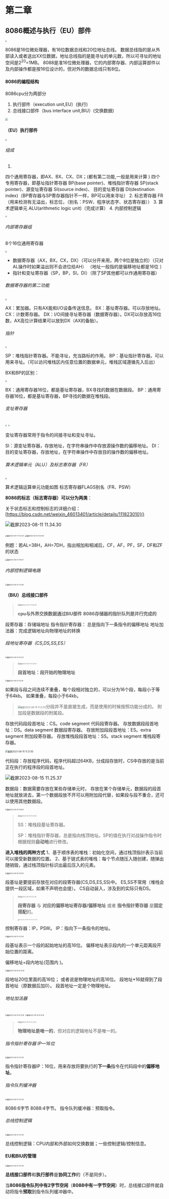 # 第二章

## 8086概述与执行（EU）部件

<img src="https://github.com/PWN022/POFMC/raw/main/my_screenshot/%E6%88%AA%E5%B1%8F2023-08-04%2012.09.11.png" style="zoom:33%;" />

8086是16位微处理器，有16位数据总线和20位地址总线。
数据总线指的是从外部读入或者送出XX位数据，地址总线指的是能寻址的单元数，所以可寻址的地址空间是2<sup>20</sup>=1MB。
8088是准16位微处理器，它的内部寄存器、内部运算部件以及内部操作都是按16位设计的，但对外的数据总线只有8位。

#### 8086的编程结构

8086cpu分为两部分

1. 执行部件（execution unit,EU）(执行)
2. 总线接口部件（bus interface unit,BIU）(交换数据)

<img src="https://github.com/PWN022/POFMC/raw/main/my_screenshot/%E6%88%AA%E5%B1%8F2023-08-05%2011.36.24.png" style="zoom:50%;" />

#### （EU）执行部件

<img src="https://github.com/PWN022/POFMC/raw/main/my_screenshot/%E6%88%AA%E5%B1%8F2023-08-07%2011.02.03.png" style="zoom:33%;" />

###### 组成

1.
四个通用寄存器，即AX、BX、CX、DX；(都有第二功能,一般是用来计算 )
四个专用寄存器，即基址指针寄存器 BP(base pointer)、堆栈指针寄存器 SP(stack pointer)、源变址寄存器 SI(source index)、
目的变址寄存器 DI(destination index)（BP寄存器与SP寄存器指针不一样，BP可以用来寻址）
2.
标志寄存器 FR（用来检测有无溢出，标志位，（别名：PSW、程序状态字、状态寄存器））
3.
算术逻辑单元 ALU(arithmetic logic unit)（完成计算）
4.
内部控制逻辑



<img src="https://github.com/PWN022/POFMC/raw/main/my_screenshot/%E6%88%AA%E5%B1%8F2023-08-07%2011.06.40.png" style="zoom:33%;" />

###### 内部寄存器组

8个16位通用寄存器

 <img src="https://github.com/PWN022/POFMC/raw/main/my_screenshot/%E6%88%AA%E5%B1%8F2023-08-07%2011.33.12.png" style="zoom:33%;" />

- 数据寄存器（AX，BX，CX，DX）（可以分开来用，两个8位是独立的）（只对AL操作时如果溢出则不会进位给AH）
  （地址一般指的是偏移地址都是16位 ）
- 指针和变址寄存器（SP，BP，SI，DI）（除了SP其他都可以作通用寄存器） 

###### 数据寄存器的第二功能

<img src="https://github.com/PWN022/POFMC/raw/main/my_screenshot/%E6%88%AA%E5%B1%8F2023-08-07%2011.48.35.png" style="zoom:33%;" />

AX：累加器。只有AX能和I/O设备传送信息。 
BX：基址寄存器。可以存放地址。
CX：计数寄存器。
DX：I/O间接寻址寄存器（数据寄存器）。DX可以存放高16位数，AX高位计算结果可以放到DX（AX的备胎）。

###### 指针

<img src="https://github.com/PWN022/POFMC/raw/main/my_screenshot/%E6%88%AA%E5%B1%8F2023-08-07%2011.55.58.png" style="zoom:33%;" />

SP：堆栈指针寄存器。不能寻址，充当路标的作用。
BP：基址指针寄存器。可以用来寻址。（可以访问堆栈区内任意位置的数据单元，堆栈区域遵循先入后出）

BX和BP的区别：

<img src="https://github.com/PWN022/POFMC/raw/main/my_screenshot/%E6%88%AA%E5%B1%8F2023-08-09%2010.42.12.png" style="zoom:33%;" />

BX：通用寄存器16位，都是基址寄存器，BX寻找的数据在数据段。
BP：通用寄存器16位，都是基址寄存器，BP寻找的数据在堆栈段。 

###### 变址寄存器

<img src="https://github.com/PWN022/POFMC/raw/main/my_screenshot/%E6%88%AA%E5%B1%8F2023-08-09%2010.49.54.png" style="zoom:33%;" />

<img src="https://github.com/PWN022/POFMC/raw/main/my_screenshot/%E6%88%AA%E5%B1%8F2023-08-09%2010.44.36.png" style="zoom:33%;" />

变址寄存器常用于指令的间接寻址和变址寻址。

SI：源变址寄存器，存放地址，在字符串操作中存放源操作数的偏移地址。
DI：目的变址寄存器，存放地址，在字符串操作中存放目的操作数的偏移地址。

###### 算术逻辑单元（ALU）及标志寄存器（FR）

<img src="https://github.com/PWN022/POFMC/raw/main/my_screenshot/%E6%88%AA%E5%B1%8F2023-08-09%2012.24.51.png" style="zoom: 33%;" />

算术逻辑运算单元功能如图
标志寄存器FLAGS别名（FR、PSW） 

**8086的标志（标志寄存器）可以分为两类**：

关于状态标志和控制标志的详细介绍：[https://blog.csdn.net/weixin_46013401/article/details/111823010]()

![截屏2023-08-11 11.34.30](https://cdn.jsdelivr.net/gh/PWN022/POFMC/my_screenshot/%E6%88%AA%E5%B1%8F2023-08-11%2011.34.30.png)

<img src="https://cdn.jsdelivr.net/gh/PWN022/POFMC/my_screenshot/%E6%88%AA%E5%B1%8F2023-08-11%2011.33.30.png" alt="截屏2023-08-11 11.33.30" style="zoom:33%;" />

<img src="https://cdn.jsdelivr.net/gh/PWN022/POFMC/my_screenshot/%E6%88%AA%E5%B1%8F2023-08-12%2010.20.05.png" alt="截屏2023-08-12 10.20.05" style="zoom: 33%;" />

例题：若AL=38H，AH=7DH，指出相加和相减后，CF，AF，PF，SF，DF和ZF的状态

<img src="https://cdn.jsdelivr.net/gh/PWN022/POFMC/my_screenshot/%E6%88%AA%E5%B1%8F2023-08-12%2011.18.37.png" alt="截屏2023-08-12 11.18.37" style="zoom:33%;" />

###### 内部控制逻辑电路

<img src="https://cdn.jsdelivr.net/gh/PWN022/POFMC/my_screenshot/%E6%88%AA%E5%B1%8F2023-08-12%2011.23.16.png" alt="截屏2023-08-12 11.23.16" style="zoom:33%;" />

#### （BIU）总线接口部件

> <img src="https://cdn.jsdelivr.net/gh/PWN022/POFMC/my_screenshot/%E6%88%AA%E5%B1%8F2023-08-14%2011.56.40.png" alt="截屏2023-08-14 11.56.40" style="zoom:33%;" />
>
> **cpu与外界交换数据通过BIU部件**  **8086存储器的指针队列是并行完成的**

段寄存器：存储端地址
指令指针寄存器： 总是指向下一条指令的偏移地址
地址加法器：完成逻辑地址向物理地址的转换

###### 段地址寄存器（CS,DS,SS,ES）

<img src="https://cdn.jsdelivr.net/gh/PWN022/POFMC/my_screenshot/%E6%88%AA%E5%B1%8F2023-08-14%2012.13.21.png" alt="截屏2023-08-14 12.13.21" style="zoom: 33%;" />

> <img src="https://cdn.jsdelivr.net/gh/PWN022/POFMC/my_screenshot/%E6%88%AA%E5%B1%8F2023-08-14%2012.30.14.png" alt="截屏2023-08-14 12.30.14" style="zoom:33%;" />
>
> **段首地址：段开始的物理地址**

<img src="https://cdn.jsdelivr.net/gh/PWN022/POFMC/my_screenshot/%E6%88%AA%E5%B1%8F2023-08-15%2011.13.14.png" alt="截屏2023-08-15 11.13.14" style="zoom:33%;" />

如果段与段之间连续不重叠，每个段相对独立的，可以分为16个段，每段小于等于64kb。
如果重叠，每段小于64kb。

> <img src="https://cdn.jsdelivr.net/gh/PWN022/POFMC/my_screenshot/%E6%88%AA%E5%B1%8F2023-08-15%2011.16.41.png" alt="截屏2023-08-15 11.21.50" style="zoom: 50%;" />分段并不是直接生成，而是使用的时候按照功能分成的。
> 附加段是数据段的附属段。

存放代码段段首地址：CS。code segment 代码段寄存器。
存放数据段段首地址：DS。data segment 数据段寄存器。
存放附加段段首地址：ES。extra segment 附加段寄存器。
存放堆栈段段首地址：SS。stack segment 堆栈段寄存器。

<img src="https://cdn.jsdelivr.net/gh/PWN022/POFMC/my_screenshot/%E6%88%AA%E5%B1%8F2023-08-15%2011.21.50.png" alt="截屏2023-08-15 11.21.50" style="zoom: 50%;" />

 代码段：存放程序代码，程序代码超过64KB，分成段存放时，CS中存放的是当前正在执行的程序段的段首地址。

![截屏2023-08-15 11.25.37](https://cdn.jsdelivr.net/gh/PWN022/POFMC/my_screenshot/%E6%88%AA%E5%B1%8F2023-08-15%2011.25.37.png)

数据段：数据需要存放在某些存储单元时， 存放在某个存储单元，数据段的段首地址就放进去，第一个数据段放不开可以用附加段代替，如果段与段不重合，还可以使用其他数据段。

<img src="https://cdn.jsdelivr.net/gh/PWN022/POFMC/my_screenshot/%E6%88%AA%E5%B1%8F2023-08-18%2011.36.10.png" alt="截屏2023-08-18 11.36.10" style="zoom:33%;" />

> <img src="https://cdn.jsdelivr.net/gh/PWN022/POFMC/my_screenshot/%E6%88%AA%E5%B1%8F2023-08-18%2011.40.35.png" alt="截屏2023-08-18 11.40.35" style="zoom:33%;" />
>
> SS：堆栈段基址寄存器。
>
> SP：堆栈指针寄存器，总是指向栈顶地址。SP的值在执行对战操作指令时根据规则**自动地**进行修改。

**进入堆栈的两种方式**
1、基于顺序表的堆栈：初始化空间，通过栈顶指针表示当前可以接受新数据的位置。
2、基于链式表的堆栈：每个节点随压入随创建，随弹出随销毁，通过栈顶指针标识出最后压入的元素。

<img src="https://cdn.jsdelivr.net/gh/PWN022/POFMC/my_screenshot/%E6%88%AA%E5%B1%8F2023-08-18%2011.56.51.png" alt="截屏2023-08-18 11.56.51" style="zoom:33%;" />

段基址是要提前存放在对应的段寄存器(CS,DS,ES,SS)中。
ES,SS不常用（堆栈会提供一段区域，如果不声明也会提）。
CS自动装入，涉及到的实际只有DS。

> <img src="https://cdn.jsdelivr.net/gh/PWN022/POFMC/my_screenshot/%E6%88%AA%E5%B1%8F2023-08-18%2012.13.26.png" alt="截屏2023-08-18 12.13.26" style="zoom:33%;" />
>
> **段寄存器** 与 **对应的偏移地址寄存器/偏移地址** 或者 **指令指针寄存器** 是**固定搭配**的。
>
> <img src="https://cdn.jsdelivr.net/gh/PWN022/POFMC/my_screenshot/Screenshot%202023-09-01%20at%2010.41.01.png" alt="Screenshot 2023-09-01 at 10.41.01" style="zoom:25%;" />



控制寄存器：IP，PSW。
IP：指向下一条指令的地址。

<img src="https://cdn.jsdelivr.net/gh/PWN022/POFMC/my_screenshot/%E6%88%AA%E5%B1%8F2023-08-18%2012.26.26.png" alt="截屏2023-08-15 11.21.50" style="zoom: 33%;" />

段基址表示一个段的起始地址的高16位。
偏移地址表示段内的一个单元距离段开始位置的距离。

偏移地址=段内地址(范围内 )。

<img src="https://cdn.jsdelivr.net/gh/PWN022/POFMC/my_screenshot/%E6%88%AA%E5%B1%8F2023-08-18%2012.33.59.png" alt="截屏2023-08-18 12.33.59" style="zoom:33%;" />

段地址20位里面的高16位； 或者说是物理地址的高16位。
段地址*16就得到了段首地址（原数据后加0）。
段首地址一定是个物理地址。

###### 地址加法器 

<img src="https://cdn.jsdelivr.net/gh/PWN022/POFMC/my_screenshot/%E6%88%AA%E5%B1%8F2023-08-19%2010.27.39.png" alt="截屏2023-08-19 10.27.39" style="zoom:33%;" />

<img src="https://cdn.jsdelivr.net/gh/PWN022/POFMC/my_screenshot/%E6%88%AA%E5%B1%8F2023-08-19%2010.30.18.png" alt="截屏2023-08-19 10.30.18" style="zoom: 33%;" />

> <img src="https://cdn.jsdelivr.net/gh/PWN022/POFMC/my_screenshot/%E6%88%AA%E5%B1%8F2023-08-19%2010.34.59.png" alt="截屏2023-08-15 11.21.50" style="zoom: 33%;" />
>
> **物理地址是唯一的**，但对应的逻辑地址不是唯一的。

###### 指令指针寄存器 IP—16位

<img src="https://cdn.jsdelivr.net/gh/PWN022/POFMC/my_screenshot/%E6%88%AA%E5%B1%8F2023-08-19%2010.40.30.png" alt="截屏2023-08-15 11.21.50" style="zoom: 33%;" />

指令指针寄存器IP：16位，用来存放将要执行的**下一条**指令在代码段中的**偏移地址**。

###### 指令队列缓冲器

<img src="https://cdn.jsdelivr.net/gh/PWN022/POFMC/my_screenshot/%E6%88%AA%E5%B1%8F2023-08-19%2010.45.43.png" alt="截屏2023-08-15 11.21.50" style="zoom: 33%;" />

8086:6字节
8088:4字节。
指令队列缓冲器：预取指令。 

###### 总线控制逻辑

<img src="https://cdn.jsdelivr.net/gh/PWN022/POFMC/my_screenshot/%E6%88%AA%E5%B1%8F2023-08-19%2010.48.56.png" alt="截屏2023-08-15 11.21.50" style="zoom: 33%;" />

总线控制逻辑：CPU内部和外部如何交换数据；一些控制逻辑/控制信息。

#### EU和BIU的管理

<img src="https://cdn.jsdelivr.net/gh/PWN022/POFMC/my_screenshot/%E6%88%AA%E5%B1%8F2023-08-19%2010.52.40.png" alt="截屏2023-08-15 11.21.50" style="zoom: 33%;" />

**总线接口部件**和**执行部件**是**协同工作**的（不是同步）。

当**8086指令队列中有2字节空闲**（**8088中有一字节空闲**）时，总线接口部件就自动将指令**预取**到指令队列缓冲器中。

